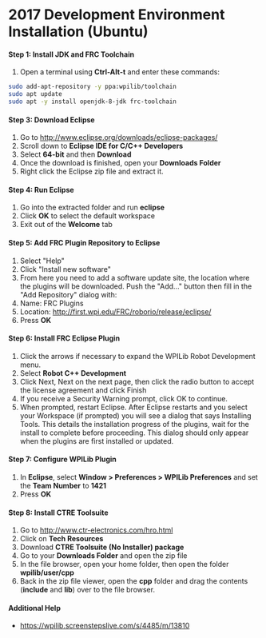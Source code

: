 # 2017 Development Environment Installation (Ubuntu)

#### Step 1: Install JDK and FRC Toolchain
1. Open a terminal using **Ctrl-Alt-t** and enter these commands:
```bash
sudo add-apt-repository -y ppa:wpilib/toolchain
sudo apt update
sudo apt -y install openjdk-8-jdk frc-toolchain
```

#### Step 3: Download Eclipse
1. Go to http://www.eclipse.org/downloads/eclipse-packages/
2. Scroll down to **Eclipse IDE for C/C++ Developers**
3. Select **64-bit** and then **Download**
4. Once the download is finished, open your **Downloads Folder**
5. Right click the Eclipse zip file and extract it.

#### Step 4: Run Eclipse
1. Go into the extracted folder and run **eclipse**
2. Click **OK** to select the default workspace
3. Exit out of the **Welcome** tab

#### Step 5: Add FRC Plugin Repository to Eclipse
1. Select "Help"
2. Click "Install new software"
3. From here you need to add a software update site, the location where the plugins will be downloaded. Push the "Add..." button then fill in the "Add Repository" dialog with:
4. Name: FRC Plugins
5. Location: http://first.wpi.edu/FRC/roborio/release/eclipse/
6. Press **OK**

#### Step 6: Install FRC Eclipse Plugin
1. Click the arrows if necessary to expand the WPILib Robot Development menu.
2. Select **Robot C++ Development**
3. Click Next, Next on the next page, then click the radio button to accept the license agreement and click Finish
4. If you receive a Security Warning prompt, click OK to continue.
5. When prompted, restart Eclipse. After Eclipse restarts and you select your Workspace (if prompted) you will see a dialog that says Installing Tools. This details the installation progress of the plugins, wait for the install to complete before proceeding. This dialog should only appear when the plugins are first installed or updated.

#### Step 7: Configure WPILib Plugin
1. In **Eclipse**, select **Window > Preferences > WPILib Preferences** and set the **Team Number** to **1421**
2. Press **OK**

#### Step 8: Install CTRE Toolsuite
1. Go to http://www.ctr-electronics.com/hro.html
2. Click on **Tech Resources**
3. Download **CTRE Toolsuite (No Installer) package**
4. Go to your **Downloads Folder** and open the zip file
5. In the file browser, open your home folder, then open the folder **wpilib/user/cpp**
5. Back in the zip file viewer, open the **cpp** folder and drag the contents (**include** and **lib**) over to the file browser.

#### Additional Help
- https://wpilib.screenstepslive.com/s/4485/m/13810